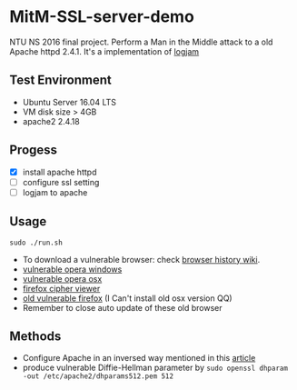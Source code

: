 # MitM-SSL-server-demo
NTU NS 2016 final project. Perform a Man in the Middle attack to a old Apache httpd 2.4.1. It's a implementation of [logjam]

## Test Environment
- Ubuntu Server 16.04 LTS
 - VM disk size > 4GB
- apache2 2.4.18

## Progess

- [X] install apache httpd
- [ ] configure ssl setting
- [ ] logjam to apache

## Usage

    sudo ./run.sh

 - To download a vulnerable browser: check [browser history wiki]. 
 - [vulnerable opera windows]
 - [vulnerable opera osx]
 - [firefox cipher viewer]
 - [old vulnerable firefox] \(I Can't install old osx version QQ\)
 - Remember to close auto update of these old browser

## Methods

 - Configure Apache in an inversed way mentioned in this [article](http://serverfault.com/questions/693241/how-to-fix-logjam-vulnerability-in-apache-httpd)
 - produce vulnerable Diffie-Hellman parameter by `sudo openssl dhparam -out /etc/apache2/dhparams512.pem 512`


[logjam]: https://weakdh.org/logjam.html "Logjam"
[browser history wiki]: https://en.wikipedia.org/wiki/Template:TLS/SSL_support_history_of_web_browsers "browser history"
[vulnerable opera windows]: http://www.opera.com/download/guide/?os=windows&ver=28.0.1750.40&local=y "Vulnerable Opera for windows"
[vulnerable opera osx]: http://www.opera.com/download/guide/?os=osx&ver=28.0.1750.40&local=y "Vulnerable Opera for osx"
[firefox cipher viewer]: https://addons.mozilla.org/en-US/firefox/addon/cipherfox/ "Firefox cipher detail viewer extension"
[old vulnerable firefox]: https://ftp.mozilla.org/pub/firefox/releases/34.0/ 

